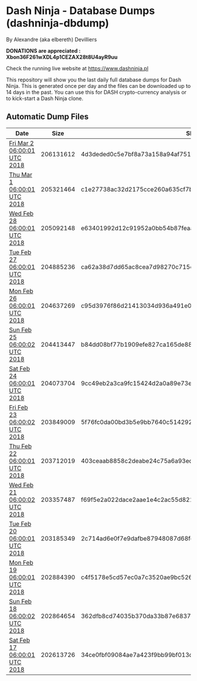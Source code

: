 # Dash Ninja - Database Dumps (dashninja-dbdump)
By Alexandre (aka elbereth) Devilliers

**DONATIONS are appreciated : Xbon36F261wXDL4p1CEZAX28t8U4ayR9uu**

Check the running live website at https://www.dashninja.pl

This repository will show you the last daily full database dumps for Dash Ninja. This is generated once per day and the files can be downloaded up to 14 days in the past.
You can use this for DASH crypto-currency analysis or to kick-start a Dash Ninja clone.


## Automatic Dump Files
| Date | Size | SHA256 |
|--|--|--|
| [Fri Mar  2 06:00:01 UTC 2018](https://transfer.sh/Q5PpT/dashninja-dbdump-20180302070001.tar.bz2) | 206131612 | 4d3deded0c5e7bf8a73a158a94af751524d1413598f2ba7a08f625dcdf0fcf91 | 
| [Thu Mar  1 06:00:01 UTC 2018](https://transfer.sh/zKWv4/dashninja-dbdump-20180301070001.tar.bz2) | 205321464 | c1e27738ac32d2175cce260a635cf7b28a36cf56e7d3aa7cec474141d212a358 | 
| [Wed Feb 28 06:00:01 UTC 2018](https://transfer.sh/VaJBN/dashninja-dbdump-20180228070001.tar.bz2) | 205092148 | e63401992d12c91952a0bb54b87feaa737e42192116382a1016c14a804c593cf | 
| [Tue Feb 27 06:00:01 UTC 2018](https://transfer.sh/vYTe9/dashninja-dbdump-20180227070001.tar.bz2) | 204885236 | ca62a38d7dd65ac8cea7d98270c715c98091b51b10a0a1587c9ca98882cd9e0b | 
| [Mon Feb 26 06:00:01 UTC 2018](https://transfer.sh/Rt6nf/dashninja-dbdump-20180226070001.tar.bz2) | 204637269 | c95d3976f86d21413034d936a491e032fbb7ae430100d3492d3da74841f8e541 | 
| [Sun Feb 25 06:00:02 UTC 2018](https://transfer.sh/O4pFX/dashninja-dbdump-20180225070002.tar.bz2) | 204413447 | b84dd08bf77b1909efe827ca165de885dd379c233ab6f726a3cb792b262c5060 | 
| [Sat Feb 24 06:00:01 UTC 2018](https://transfer.sh/vxeSj/dashninja-dbdump-20180224070001.tar.bz2) | 204073704 | 9cc49eb2a3ca9fc15424d2a0a89e73ecac88ea2f484c98d2547ef19680a4853a | 
| [Fri Feb 23 06:00:02 UTC 2018](https://transfer.sh/2LSZs/dashninja-dbdump-20180223070002.tar.bz2) | 203849009 | 5f76fc0da00bd3b5e9bb7640c5142920818664e2c6d9df77750041a431beb7d3 | 
| [Thu Feb 22 06:00:01 UTC 2018](https://transfer.sh/8u0wX/dashninja-dbdump-20180222070001.tar.bz2) | 203712019 | 403ceaab8858c2deabe24c75a6a93ed82eb1bce0aef4dce0e7cee4a5811aba10 | 
| [Wed Feb 21 06:00:02 UTC 2018](https://transfer.sh/5EuIR/dashninja-dbdump-20180221070002.tar.bz2) | 203357487 | f69f5e2a022dace2aae1e4c2ac55d82182af44b1d05190072952504640bb4ede | 
| [Tue Feb 20 06:00:01 UTC 2018](https://transfer.sh/7NjTU/dashninja-dbdump-20180220070001.tar.bz2) | 203185349 | 2c714ad6e0f7e9dafbe87948087d68fc699b4fc4f9dbfc0afda4c70c114cf053 | 
| [Mon Feb 19 06:00:01 UTC 2018](https://transfer.sh/12Iqmq/dashninja-dbdump-20180219070001.tar.bz2) | 202884390 | c4f5178e5cd57ec0a7c3520ae9bc526c1e19f510549fa277eb36a88b7c1f5152 | 
| [Sun Feb 18 06:00:02 UTC 2018](https://transfer.sh/HE6NS/dashninja-dbdump-20180218070002.tar.bz2) | 202864654 | 362dfb8cd74035b370da33b87e6837840135609a7808c20bbd87fda8b1a23734 | 
| [Sat Feb 17 06:00:01 UTC 2018](https://transfer.sh/FaZgJ/dashninja-dbdump-20180217070001.tar.bz2) | 202613726 | 34ce0fbf09084ae7a423f9bb99bf013d4e70783402699a091323bf336738f126 | 
